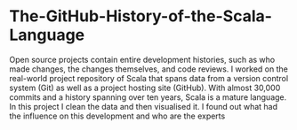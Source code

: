 # The-GitHub-History-of-the-Scala-Language
Open source projects contain entire development histories, such as who made changes, the changes themselves, and code reviews. 
I worked on the real-world project repository of Scala that spans data from a version control system (Git) as well as a project hosting site (GitHub). With almost 30,000 commits and a history spanning over ten years, Scala is a mature language.
In this project I clean the data and then visualised it. I found out what had the influence on this development and who are the experts
